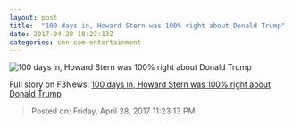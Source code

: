```yaml
---
layout: post
title:  "100 days in, Howard Stern was 100% right about Donald Trump"
date: 2017-04-28 18:23:13Z
categories: cnn-com-entertainment
---
```


![100 days in, Howard Stern was 100% right about Donald Trump](http://i2.cdn.turner.com/money/dam/assets/161007183208-donald-trump-howard-stern-780x439.jpg)




Full story on F3News: [100 days in, Howard Stern was 100% right about Donald Trump](http://www.f3nws.com/n/eWRkGC)

> Posted on: Friday, April 28, 2017 11:23:13 PM
